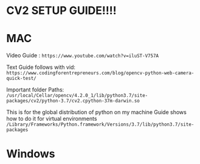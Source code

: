 
# CV2 SETUP GUIDE!!!!

# MAC 

Video Guide : ``` https://www.youtube.com/watch?v=iluST-V757A ```

Text Guide follows with vid: ``` https://www.codingforentrepreneurs.com/blog/opencv-python-web-camera-quick-test/ ```

Important folder Paths:
``` /usr/local/Cellar/opencv/4.2.0_1/lib/python3.7/site-packages/cv2/python-3.7/cv2.cpython-37m-darwin.so ```


This is for the global distribution of python on my machine
Guide shows how to do it for virtual environments
``` /Library/Frameworks/Python.framework/Versions/3.7/lib/python3.7/site-packages ```

# Windows
